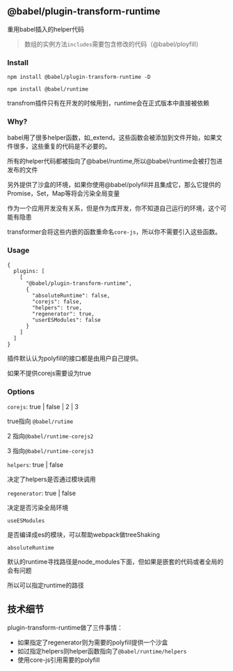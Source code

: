 
## @babel/plugin-transform-runtime

重用babel插入的helper代码

> 数组的实例方法`includes`需要包含修改的代码（@babel/ployfill）


### Install
```
npm install @babel/plugin-transform-runtime -D
```
```
npm install @babel/runtime
```
transfrom插件只有在开发的时候用到，runtime会在正式版本中直接被依赖


### Why?

babel用了很多helper函数，如_extend。这些函数会被添加到文件开始，如果文件很多，这些重复的代码是不必要的。

所有的helper代码都被指向了@babel/runtime,所以@babel/runtime会被打包进发布的文件

另外提供了沙盒的环境，如果你使用@babel/polyfill并且集成它，那么它提供的Promise，Set，Map等将会污染全局变量

作为一个应用开发没有关系，但是作为库开发，你不知道自己运行的环境，这个可能有隐患

transformer会将这些内嵌的函数重命名`core-js`，所以你不需要引入这些函数。

### Usage

```
{
  plugins: [
    [
      "@babel/plugin-transform-runtime",
      {
        "absoluteRuntime": false,
        "corejs": false,
        "helpers": true,
        "regenerator": true,
        "userESModules": false
      }
    ]
  ]
}
```
插件默认认为polyfill的接口都是由用户自己提供。

如果不提供corejs需要设为true

### Options

`corejs`: true | false | 2 | 3

true指向 `@babel/rutime`

2 指向`@babel/runtime-corejs2`

3 指向`@babel/runtime-corejs3`

`helpers`: true | false

决定了helpers是否通过模块调用

`regenerator`: true | false

决定是否污染全局环境

`useESModules`

是否编译成es的模块，可以帮助webpack做treeShaking

`absoluteRuntime`

默认的runtime寻找路径是node_modules下面，但如果是嵌套的代码或者全局的会有问题

所以可以指定runtime的路径

## 技术细节

plugin-transform-runtime做了三件事情：

- 如果指定了regenerator则为需要的polyfill提供一个沙盒
- 如过指定helpers则helper函数指向了`@babel/runtime/helpers`
- 使用core-js引用需要的polyfill


